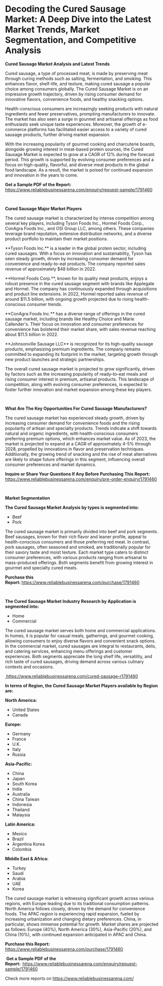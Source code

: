 <p><h1>Decoding the Cured Sausage Market: A Deep Dive into the Latest Market Trends, Market Segmentation, and Competitive Analysis</h1></p><p><strong>Cured Sausage Market Analysis and Latest Trends</strong></p>
<p><p>Cured sausage, a type of processed meat, is made by preserving meat through curing methods such as salting, fermentation, and smoking. This enhances flavor, shelf-life, and texture, making cured sausage a popular choice among consumers globally. The Cured Sausage Market is on an impressive growth trajectory, driven by rising consumer demand for innovative flavors, convenience foods, and healthy snacking options. </p><p>Health-conscious consumers are increasingly seeking products with natural ingredients and fewer preservatives, prompting manufacturers to innovate. The market has also seen a surge in gourmet and artisanal offerings as food enthusiasts seek unique taste experiences. Moreover, the growth of e-commerce platforms has facilitated easier access to a variety of cured sausage products, further driving market expansion. </p><p>With the increasing popularity of gourmet cooking and charcuterie boards, alongside growing interest in meat-based protein sources, the Cured Sausage Market is expected to grow at a CAGR of 12% during the forecast period. This growth is supported by evolving consumer preferences and a focus on high-quality, flavorful, and diverse meat products in the global food landscape. As a result, the market is poised for continued expansion and innovation in the years to come.</p></p>
<p><strong>Get a Sample PDF of the Report:&nbsp;</strong> <a href="https://www.reliablebusinessarena.com/enquiry/request-sample/1791460?utm_campaign=1990&utm_medium=2&utm_source=Github&utm_content=ia&utm_term=14022025&utm_id=cured-sausage">https://www.reliablebusinessarena.com/enquiry/request-sample/1791460</a></p>
<p>&nbsp;</p>
<p><strong>Cured Sausage Major Market Players</strong></p>
<p><p>The cured sausage market is characterized by intense competition among several key players, including Tyson Foods Inc., Hormel Foods Corp., ConAgra Foods Inc., and OSI Group LLC, among others. These companies leverage brand reputation, extensive distribution networks, and a diverse product portfolio to maintain their market positions.</p><p>**Tyson Foods Inc.** is a leader in the global protein sector, including cured sausages. With a focus on innovation and sustainability, Tyson has seen steady growth, driven by increasing consumer demand for convenience and ready-to-eat products. The company reported sales revenue of approximately $48 billion in 2022.</p><p>**Hormel Foods Corp.**, known for its quality meat products, enjoys a robust presence in the cured sausage segment with brands like Applegate and Hormel. The company has continuously expanded through acquisitions and product line extensions. In 2022, Hormel reported sales revenue of around $11.5 billion, with ongoing growth projected due to rising health-conscious consumer trends.</p><p>**ConAgra Foods Inc.** has a diverse range of offerings in the cured sausage market, including brands like Healthy Choice and Marie Callender's. Their focus on innovation and consumer preferences for convenience has bolstered their market share, with sales revenue reaching about $11.5 billion in 2022.</p><p>**Johnsonville Sausage LLC** is recognized for its high-quality sausage products, emphasizing premium ingredients. The company remains committed to expanding its footprint in the market, targeting growth through new product launches and strategic partnerships.</p><p>The overall cured sausage market is projected to grow significantly, driven by factors such as the increasing popularity of ready-to-eat meals and rising consumer interest in premium, artisanal products. This landscape of competition, along with evolving consumer preferences, is expected to foster further innovation and market expansion among these key players.</p></p>
<p>&nbsp;</p>
<p><strong>What Are The Key Opportunities For Cured Sausage Manufacturers?</strong></p>
<p><p>The cured sausage market has experienced steady growth, driven by increasing consumer demand for convenience foods and the rising popularity of artisan and specialty products. Trends indicate a shift towards natural and organic ingredients, with health-conscious consumers preferring premium options, which enhances market value. As of 2023, the market is projected to expand at a CAGR of approximately 4-5% through 2028, propelled by innovations in flavor and preservation techniques. Additionally, the growing trend of snacking and the rise of meat alternatives are likely to shape future offerings in this segment, influencing overall consumer preferences and market dynamics.</p></p>
<p><strong>Inquire or Share Your Questions If Any Before Purchasing This Report:</strong> <a href="https://www.reliablebusinessarena.com/enquiry/pre-order-enquiry/1791460?utm_campaign=1990&utm_medium=2&utm_source=Github&utm_content=ia&utm_term=14022025&utm_id=cured-sausage">https://www.reliablebusinessarena.com/enquiry/pre-order-enquiry/1791460</a></p>
<p>&nbsp;</p>
<p><strong>Market Segmentation</strong></p>
<p><strong>The Cured Sausage Market Analysis by types is segmented into:</strong></p>
<p><ul><li>Beef</li><li>Pork</li></ul></p>
<p><p>The cured sausage market is primarily divided into beef and pork segments. Beef sausages, known for their rich flavor and leaner profile, appeal to health-conscious consumers and those preferring red meat. In contrast, pork sausages, often seasoned and smoked, are traditionally popular for their savory taste and moist texture. Each market type caters to distinct consumer preferences, with various products ranging from artisanal to mass-produced offerings. Both segments benefit from growing interest in gourmet and specialty cured meats.</p></p>
<p><strong>Purchase this Report:&nbsp;</strong><a href="https://www.reliablebusinessarena.com/purchase/1791460?utm_campaign=1990&utm_medium=2&utm_source=Github&utm_content=ia&utm_term=14022025&utm_id=cured-sausage">https://www.reliablebusinessarena.com/purchase/1791460</a></p>
<p>&nbsp;</p>
<p><strong>The Cured Sausage Market Industry Research by Application is segmented into:</strong></p>
<p><ul><li>Home</li><li>Commercial</li></ul></p>
<p><p>The cured sausage market serves both home and commercial applications. In homes, it is popular for casual meals, gatherings, and gourmet cooking, allowing consumers to enjoy diverse flavors and convenient snack options. In the commercial market, cured sausages are integral to restaurants, delis, and catering services, enhancing menu offerings and customer experiences. Both segments appreciate the long shelf life, versatility, and rich taste of cured sausages, driving demand across various culinary contexts and occasions.</p></p>
<p><a href="https://www.reliablebusinessarena.com/cured-sausage-r1791460?utm_campaign=1990&utm_medium=2&utm_source=Github&utm_content=ia&utm_term=14022025&utm_id=cured-sausage">&nbsp;https://www.reliablebusinessarena.com/cured-sausage-r1791460</a></p>
<p><strong>In terms of Region, the Cured Sausage Market Players available by Region are:</strong></p>
<p>
    <p> <strong> North America: </strong>
        <ul>
            <li>United States</li>
            <li>Canada</li>
        </ul>
        </p> 
    <p> <strong> Europe: </strong>
        <ul>
            <li>Germany</li>
            <li>France</li>
            <li>U.K.</li>
            <li>Italy</li>
            <li>Russia</li>
        </ul>
        </p> 
    <p> <strong> Asia-Pacific: </strong>
        <ul>
            <li>China</li>
            <li>Japan</li>
            <li>South Korea</li>
            <li>India</li>
            <li>Australia</li>
            <li>China Taiwan</li>
            <li>Indonesia</li>
            <li>Thailand</li>
            <li>Malaysia</li>
        </ul>
        </p> 
    <p> <strong> Latin America: </strong>
        <ul>
            <li>Mexico</li>
            <li>Brazil</li>
            <li>Argentina Korea</li>
            <li>Colombia</li>
        </ul>
        </p> 
    <p> <strong> Middle East & Africa: </strong>
        <ul>
            <li>Turkey</li>
            <li>Saudi</li>
            <li>Arabia</li>
            <li>UAE</li>
            <li>Korea</li>
        </ul>
    </p>
    </p>
<p><p>The cured sausage market is witnessing significant growth across various regions, with Europe leading due to its traditional consumption patterns. North America follows closely, driven by the demand for convenience foods. The APAC region is experiencing rapid expansion, fueled by increasing urbanization and changing dietary preferences. China, in particular, shows immense potential for growth. Market shares are projected as follows: Europe (40%), North America (30%), Asia-Pacific (20%), and China (10%), with continued expansion anticipated in APAC and China.</p></p>
<p><strong>Purchase this Report: </strong><a href="https://www.reliablebusinessarena.com/purchase/1791460?utm_campaign=1990&utm_medium=2&utm_source=Github&utm_content=ia&utm_term=14022025&utm_id=cured-sausage">https://www.reliablebusinessarena.com/purchase/1791460</a></p>
<p>&nbsp;<strong>Get a Sample PDF of the Report:&nbsp;&nbsp;</strong><a href="https://www.reliablebusinessarena.com/enquiry/request-sample/1791460?utm_campaign=1990&utm_medium=2&utm_source=Github&utm_content=ia&utm_term=14022025&utm_id=cured-sausage">https://www.reliablebusinessarena.com/enquiry/request-sample/1791460</a></p>
<p><strong></strong></p>
<p>Check more reports on <a href="https://www.reliablebusinessarena.com/?utm_campaign=1990&utm_medium=2&utm_source=Github&utm_content=ia&utm_term=14022025&utm_id=cured-sausage">https://www.reliablebusinessarena.com/</a></p>